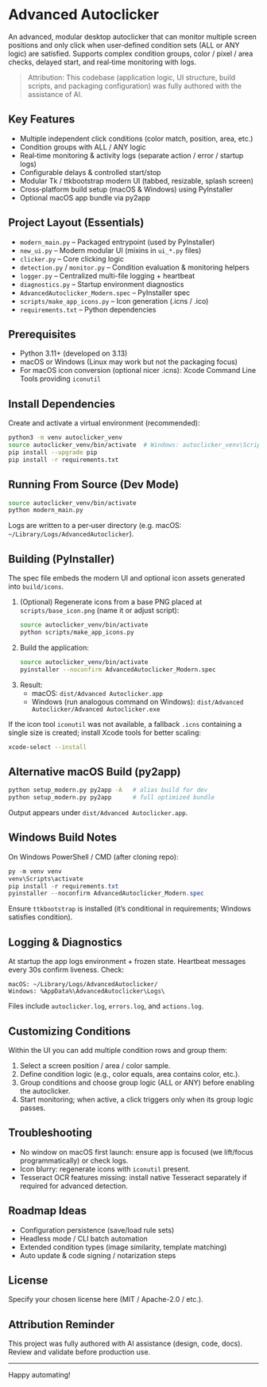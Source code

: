 # Advanced Autoclicker

An advanced, modular desktop autoclicker that can monitor multiple screen positions and only click when user‑defined condition sets (ALL or ANY logic) are satisfied. Supports complex condition groups, color / pixel / area checks, delayed start, and real‑time monitoring with logs.

> Attribution: This codebase (application logic, UI structure, build scripts, and packaging configuration) was fully authored with the assistance of AI.

## Key Features
- Multiple independent click conditions (color match, position, area, etc.)
- Condition groups with ALL / ANY logic
- Real‑time monitoring & activity logs (separate action / error / startup logs)
- Configurable delays & controlled start/stop
- Modular Tk / ttkbootstrap modern UI (tabbed, resizable, splash screen)
- Cross‑platform build setup (macOS & Windows) using PyInstaller
- Optional macOS app bundle via py2app

## Project Layout (Essentials)
- `modern_main.py` – Packaged entrypoint (used by PyInstaller)
- `new_ui.py` – Modern modular UI (mixins in `ui_*.py` files)
- `clicker.py` – Core clicking logic
- `detection.py` / `monitor.py` – Condition evaluation & monitoring helpers
- `logger.py` – Centralized multi-file logging + heartbeat
- `diagnostics.py` – Startup environment diagnostics
- `AdvancedAutoclicker_Modern.spec` – PyInstaller spec
- `scripts/make_app_icons.py` – Icon generation (.icns / .ico)
- `requirements.txt` – Python dependencies

## Prerequisites
- Python 3.11+ (developed on 3.13)
- macOS or Windows (Linux may work but not the packaging focus)
- For macOS icon conversion (optional nicer .icns): Xcode Command Line Tools providing `iconutil`

## Install Dependencies
Create and activate a virtual environment (recommended):

```bash
python3 -m venv autoclicker_venv
source autoclicker_venv/bin/activate  # Windows: autoclicker_venv\Scripts\activate
pip install --upgrade pip
pip install -r requirements.txt
```

## Running From Source (Dev Mode)
```bash
source autoclicker_venv/bin/activate
python modern_main.py
```
Logs are written to a per‑user directory (e.g. macOS: `~/Library/Logs/AdvancedAutoclicker`).

## Building (PyInstaller)
The spec file embeds the modern UI and optional icon assets generated into `build/icons`.

1. (Optional) Regenerate icons from a base PNG placed at `scripts/base_icon.png` (name it or adjust script):
	```bash
	source autoclicker_venv/bin/activate
	python scripts/make_app_icons.py
	```
2. Build the application:
	```bash
	source autoclicker_venv/bin/activate
	pyinstaller --noconfirm AdvancedAutoclicker_Modern.spec
	```
3. Result:
	- macOS: `dist/Advanced Autoclicker.app`
	- Windows (run analogous command on Windows): `dist/Advanced Autoclicker/Advanced Autoclicker.exe`

If the icon tool `iconutil` was not available, a fallback `.icns` containing a single size is created; install Xcode tools for better scaling:
```bash
xcode-select --install
```

## Alternative macOS Build (py2app)
```bash
python setup_modern.py py2app -A   # alias build for dev
python setup_modern.py py2app      # full optimized bundle
```
Output appears under `dist/Advanced Autoclicker.app`.

## Windows Build Notes
On Windows PowerShell / CMD (after cloning repo):
```powershell
py -m venv venv
venv\Scripts\activate
pip install -r requirements.txt
pyinstaller --noconfirm AdvancedAutoclicker_Modern.spec
```
Ensure `ttkbootstrap` is installed (it’s conditional in requirements; Windows satisfies condition).

## Logging & Diagnostics
At startup the app logs environment + frozen state. Heartbeat messages every 30s confirm liveness. Check:
```
macOS: ~/Library/Logs/AdvancedAutoclicker/
Windows: %AppData%\AdvancedAutoclicker\Logs\
```
Files include `autoclicker.log`, `errors.log`, and `actions.log`.

## Customizing Conditions
Within the UI you can add multiple condition rows and group them:
1. Select a screen position / area / color sample.
2. Define condition logic (e.g., color equals, area contains color, etc.).
3. Group conditions and choose group logic (ALL or ANY) before enabling the autoclicker.
4. Start monitoring; when active, a click triggers only when its group logic passes.

## Troubleshooting
- No window on macOS first launch: ensure app is focused (we lift/focus programmatically) or check logs.
- Icon blurry: regenerate icons with `iconutil` present.
- Tesseract OCR features missing: install native Tesseract separately if required for advanced detection.

## Roadmap Ideas
- Configuration persistence (save/load rule sets)
- Headless mode / CLI batch automation
- Extended condition types (image similarity, template matching)
- Auto update & code signing / notarization steps

## License
Specify your chosen license here (MIT / Apache-2.0 / etc.).

## Attribution Reminder
This project was fully authored with AI assistance (design, code, docs). Review and validate before production use.

---
Happy automating!
